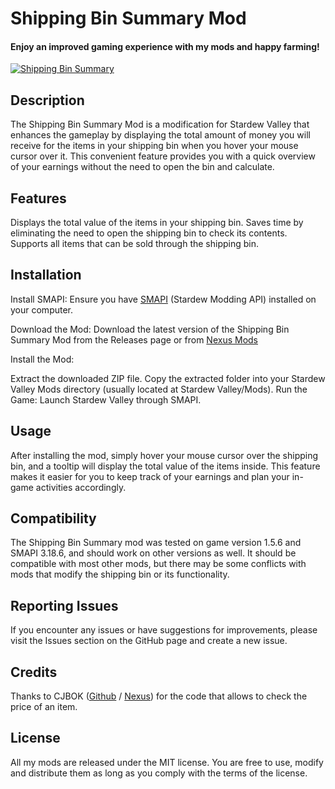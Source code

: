 # Shipping Bin Summary Mod
#### **Enjoy an improved gaming experience with my mods and happy farming!**

[![Shipping Bin Summary](https://i.imgur.com/xoz0wlu.png "Shipping Bin Summary")](https://i.imgur.com/xoz0wlu.png "Shipping Bin Summary")

## Description
The Shipping Bin Summary Mod is a modification for Stardew Valley that enhances the gameplay by displaying the total amount of money you will receive for the items in your shipping bin when you hover your mouse cursor over it. This convenient feature provides you with a quick overview of your earnings without the need to open the bin and calculate.

## Features
Displays the total value of the items in your shipping bin.
Saves time by eliminating the need to open the shipping bin to check its contents.
Supports all items that can be sold through the shipping bin.

## Installation
Install SMAPI: Ensure you have [SMAPI](https://smapi.io/ "SMAPI") (Stardew Modding API) installed on your computer.

Download the Mod: Download the latest version of the Shipping Bin Summary Mod from the Releases page or from [Nexus Mods](https://www.nexusmods.com/stardewvalley/mods/18992 "Nexus Mods")

Install the Mod:

Extract the downloaded ZIP file.
Copy the extracted folder into your Stardew Valley Mods directory (usually located at Stardew Valley/Mods).
Run the Game: Launch Stardew Valley through SMAPI.

## Usage
After installing the mod, simply hover your mouse cursor over the shipping bin, and a tooltip will display the total value of the items inside. This feature makes it easier for you to keep track of your earnings and plan your in-game activities accordingly.

## Compatibility
The Shipping Bin Summary mod was tested on game version 1.5.6 and SMAPI 3.18.6, and should work on other versions as well. It should be compatible with most other mods, but there may be some conflicts with mods that modify the shipping bin or its functionality.

## Reporting Issues
If you encounter any issues or have suggestions for improvements, please visit the Issues section on the GitHub page and create a new issue.

## Credits
Thanks to CJBOK ([Github](https://github.com/CJBok "Github") / [Nexus](https://www.nexusmods.com/stardewvalley/users/3108607 "Nexus")) for the code that allows to check the price of an item.

## License
All my mods are released under the MIT license. You are free to use, modify and distribute them as long as you comply with the terms of the license.

